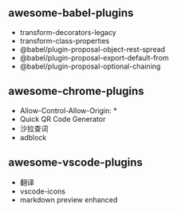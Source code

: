 ## awesome-babel-plugins

* transform-decorators-legacy
* transform-class-properties
* @babel/plugin-proposal-object-rest-spread
* @babel/plugin-proposal-export-default-from
* @babel/plugin-proposal-optional-chaining

## awesome-chrome-plugins
* Allow-Control-Allow-Origin: *
* Quick QR Code Generator
* 沙拉查词
* adblock

## awesome-vscode-plugins
* 翻译
* vscode-icons
* markdown preview enhanced
